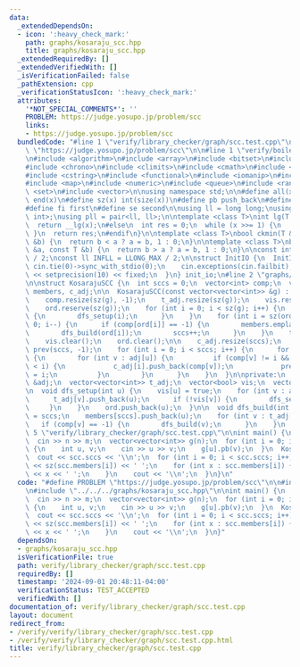 ```yaml
---
data:
  _extendedDependsOn:
  - icon: ':heavy_check_mark:'
    path: graphs/kosaraju_scc.hpp
    title: graphs/kosaraju_scc.hpp
  _extendedRequiredBy: []
  _extendedVerifiedWith: []
  _isVerificationFailed: false
  _pathExtension: cpp
  _verificationStatusIcon: ':heavy_check_mark:'
  attributes:
    '*NOT_SPECIAL_COMMENTS*': ''
    PROBLEM: https://judge.yosupo.jp/problem/scc
    links:
    - https://judge.yosupo.jp/problem/scc
  bundledCode: "#line 1 \"verify/library_checker/graph/scc.test.cpp\"\n#define PROBLEM\
    \ \"https://judge.yosupo.jp/problem/scc\"\n\n#line 1 \"verify/boilerplate.hpp\"\
    \n#include <algorithm>\n#include <array>\n#include <bitset>\n#include <cassert>\n\
    #include <chrono>\n#include <climits>\n#include <cmath>\n#include <cstdint>\n\
    #include <cstring>\n#include <functional>\n#include <iomanip>\n#include <iostream>\n\
    #include <map>\n#include <numeric>\n#include <queue>\n#include <random>\n#include\
    \ <set>\n#include <vector>\n\nusing namespace std;\n\n#define all(x) begin(x),\
    \ end(x)\n#define sz(x) int(size(x))\n#define pb push_back\n#define eb emplace_back\n\
    #define fi first\n#define se second\n\nusing ll = long long;\nusing pii = pair<int,\
    \ int>;\nusing pll = pair<ll, ll>;\n\ntemplate <class T>\nint lg(T x) {\n#if __has_builtin(__lg)\n\
    \  return __lg(x);\n#else\n  int res = 0;\n  while (x >>= 1) {\n    res++;\n \
    \ }\n  return res;\n#endif\n}\n\ntemplate <class T>\nbool ckmin(T &a, const T\
    \ &b) {\n  return b < a ? a = b, 1 : 0;\n}\n\ntemplate <class T>\nbool ckmax(T\
    \ &a, const T &b) {\n  return b > a ? a = b, 1 : 0;\n}\n\nconst int INF = INT_MAX\
    \ / 2;\nconst ll INFLL = LLONG_MAX / 2;\n\nstruct InitIO {\n  InitIO() {\n   \
    \ cin.tie(0)->sync_with_stdio(0);\n    cin.exceptions(cin.failbit);\n    cout\
    \ << setprecision(10) << fixed;\n  }\n} init_io;\n#line 2 \"graphs/kosaraju_scc.hpp\"\
    \n\nstruct KosarajuSCC {\n  int sccs = 0;\n  vector<int> comp;\n  vector<vector<int>>\
    \ members, c_adj;\n\n  KosarajuSCC(const vector<vector<int>> &g) : adj(g) {\n\
    \    comp.resize(sz(g), -1);\n    t_adj.resize(sz(g));\n    vis.resize(sz(g));\n\
    \    ord.reserve(sz(g));\n    for (int i = 0; i < sz(g); i++) {\n      if (!vis[i])\
    \ {\n        dfs_setup(i);\n      }\n    }\n    for (int i = sz(ord) - 1; i >=\
    \ 0; i--) {\n      if (comp[ord[i]] == -1) {\n        members.emplace_back();\n\
    \        dfs_build(ord[i]);\n        sccs++;\n      }\n    }\n    t_adj.clear();\n\
    \    vis.clear();\n    ord.clear();\n\n    c_adj.resize(sccs);\n    vector<int>\
    \ prev(sccs, -1);\n    for (int i = 0; i < sccs; i++) {\n      for (int u : members[i])\
    \ {\n        for (int v : adj[u]) {\n          if (comp[v] != i && prev[comp[v]]\
    \ < i) {\n            c_adj[i].push_back(comp[v]);\n            prev[comp[v]]\
    \ = i;\n          }\n        }\n      }\n    }\n  }\n\nprivate:\n  const vector<vector<int>>\
    \ &adj;\n  vector<vector<int>> t_adj;\n  vector<bool> vis;\n  vector<int> ord;\n\
    \n  void dfs_setup(int u) {\n    vis[u] = true;\n    for (int v : adj[u]) {\n\
    \      t_adj[v].push_back(u);\n      if (!vis[v]) {\n        dfs_setup(v);\n \
    \     }\n    }\n    ord.push_back(u);\n  }\n\n  void dfs_build(int u) {\n    comp[u]\
    \ = sccs;\n    members[sccs].push_back(u);\n    for (int v : t_adj[u]) {\n   \
    \   if (comp[v] == -1) {\n        dfs_build(v);\n      }\n    }\n  }\n};\n#line\
    \ 5 \"verify/library_checker/graph/scc.test.cpp\"\n\nint main() {\n  int n, m;\n\
    \  cin >> n >> m;\n  vector<vector<int>> g(n);\n  for (int i = 0; i < m; i++)\
    \ {\n    int u, v;\n    cin >> u >> v;\n    g[u].pb(v);\n  }\n  KosarajuSCC scc(g);\n\
    \  cout << scc.sccs << '\\n';\n  for (int i = 0; i < scc.sccs; i++) {\n    cout\
    \ << sz(scc.members[i]) << ' ';\n    for (int x : scc.members[i]) {\n      cout\
    \ << x << ' ';\n    }\n    cout << '\\n';\n  }\n}\n"
  code: "#define PROBLEM \"https://judge.yosupo.jp/problem/scc\"\n\n#include \"../../boilerplate.hpp\"\
    \n#include \"../../../graphs/kosaraju_scc.hpp\"\n\nint main() {\n  int n, m;\n\
    \  cin >> n >> m;\n  vector<vector<int>> g(n);\n  for (int i = 0; i < m; i++)\
    \ {\n    int u, v;\n    cin >> u >> v;\n    g[u].pb(v);\n  }\n  KosarajuSCC scc(g);\n\
    \  cout << scc.sccs << '\\n';\n  for (int i = 0; i < scc.sccs; i++) {\n    cout\
    \ << sz(scc.members[i]) << ' ';\n    for (int x : scc.members[i]) {\n      cout\
    \ << x << ' ';\n    }\n    cout << '\\n';\n  }\n}"
  dependsOn:
  - graphs/kosaraju_scc.hpp
  isVerificationFile: true
  path: verify/library_checker/graph/scc.test.cpp
  requiredBy: []
  timestamp: '2024-09-01 20:48:11-04:00'
  verificationStatus: TEST_ACCEPTED
  verifiedWith: []
documentation_of: verify/library_checker/graph/scc.test.cpp
layout: document
redirect_from:
- /verify/verify/library_checker/graph/scc.test.cpp
- /verify/verify/library_checker/graph/scc.test.cpp.html
title: verify/library_checker/graph/scc.test.cpp
---
```

